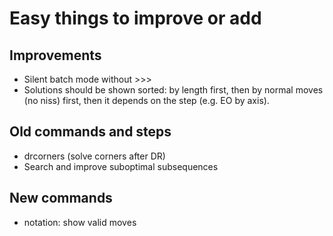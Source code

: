 # Easy things to improve or add

## Improvements

* Silent batch mode without >>>
* Solutions should be shown sorted: by length first, then by normal moves
  (no niss) first, then it depends on the step (e.g. EO by axis).

## Old commands and steps

* drcorners (solve corners after DR)
* Search and improve suboptimal subsequences

## New commands

* notation: show valid moves

